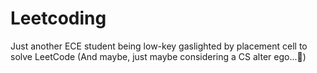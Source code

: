 # Leetcoding
Just another ECE student being low-key gaslighted by placement cell to solve LeetCode (And maybe, just maybe considering a CS alter ego...👀)
